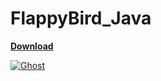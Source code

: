 # FlappyBird_Java

<a href="https://www.mediafire.com/file/4deqzvm4vib3isx/app-debug.apk/file" download><b>Download</b></a>

<a href="https://github.com/KRBNJSF/FlappyBird_Java/raw/master/app-debug.apk" download>
 <img src="https://user-images.githubusercontent.com/90755554/164563628-6a321da5-c2d2-4c80-97e0-8d55529d44bb.png" alt="Ghost">
</a>
